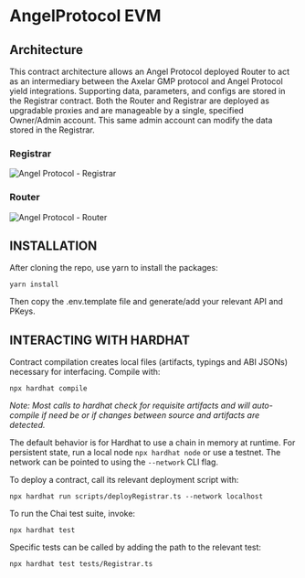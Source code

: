 # AngelProtocol EVM 

## Architecture
This contract architecture allows an Angel Protocol deployed Router to act as an intermediary between the Axelar GMP protocol and Angel Protocol yield integrations. Supporting data, parameters, and configs are stored in the Registrar contract. Both the Router and Registrar are deployed as upgradable proxies and are manageable by a single, specified Owner/Admin account. This same admin account can modify the data stored in the Registrar. 

### Registrar
![Angel Protocol - Registrar](https://user-images.githubusercontent.com/84420280/210666813-1af5a3ed-0a46-4740-8c74-59f311a7a91d.png)

### Router
![Angel Protocol - Router](https://user-images.githubusercontent.com/84420280/210666881-c7400192-a526-49ab-a15b-bc7341621763.png)


## INSTALLATION 

After cloning the repo, use yarn to install the packages: 

`yarn install`

Then copy the .env.template file and generate/add your relevant API and PKeys.

## INTERACTING WITH HARDHAT

Contract compilation creates local files (artifacts, typings and ABI JSONs) necessary for interfacing. Compile with: 

`npx hardhat compile`

_Note: Most calls to hardhat check for requisite artifacts and will auto-compile if need be or if changes between source and artifacts are detected._


The default behavior is for Hardhat to use a chain in memory at runtime. For persistent state, run a local node `npx hardhat node` or use a testnet. 
The network can be pointed to using the `--network` CLI flag. 

To deploy a contract, call its relevant deployment script with: 

`npx hardhat run scripts/deployRegistrar.ts --network localhost`

To run the Chai test suite, invoke: 

`npx hardhat test`

Specific tests can be called by adding the path to the relevant test: 

`npx hardhat test tests/Registrar.ts`
